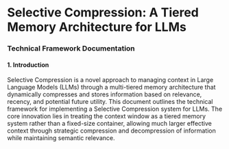 # Selective Compression: A Tiered Memory Architecture for LLMs

### Technical Framework Documentation

#### 1. Introduction
Selective Compression is a novel approach to managing context in Large Language Models (LLMs) through a multi-tiered memory architecture that dynamically compresses and stores information based on relevance, recency, and potential future utility. This document outlines the technical framework for implementing a Selective Compression system for LLMs.
The core innovation lies in treating the context window as a tiered memory system rather than a fixed-size container, allowing much larger effective context through strategic compression and decompression of information while maintaining semantic relevance.